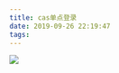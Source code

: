 ```yaml
---
title: cas单点登录
date: 2019-09-26 22:19:47
tags:
---
```


![](https://i.loli.net/2019/10/02/mI6OSbnkdZJpjKH.png)